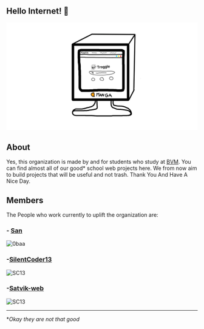 ## Hello Internet! 👋<br>

![banner](https://raw.githubusercontent.com/globezens/.github/main/profile/banner.png)

## About
Yes, this organization is made by and for students who study at [BVM](http://www.bvmglobal.org/index.aspx). You can find almost all of our good* school web projects here. We from now aim to build projects that will be useful and not trash. Thank You And Have A Nice Day. 

## Members

The People who work currently to uplift the organization are:

### - [San](https://github.com/chappandi)<br/>
<img src="https://avatars.githubusercontent.com/u/71178439?v=4" alt="0baa" width="100px" height="100px"> 

### -[SilentCoder13](https://github.com/SilentCoder13)
<img src="https://avatars.githubusercontent.com/u/83856111?v=4" alt="SC13" width="100px" height="100px">

### -[Satvik-web](https://github.com/Satvik-Web)
<img src="https://avatars.githubusercontent.com/u/72124172?v=4" alt="SC13" width="100px" height="100px">

<hr>

**Okay they are not that good*
